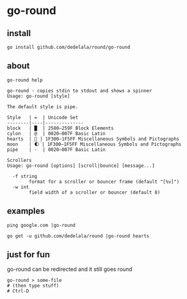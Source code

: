 # go-round

## install

```
go install github.com/dedelala/round/go-round
```

## about

```
go-round help
```

```
go-round - copies stdin to stdout and shows a spinner
Usage: go-round [style]

The default style is pipe.

Style   | =  | Unicode Set
--------|----|--------------
block   | █  | 2580—259F Block Elements
cylon   | @  | 0020—007F Basic Latin
hearts  | 💖 | 1F300—1F5FF Miscellaneous Symbols and Pictographs
moon    | 🌓 | 1F300—1F5FF Miscellaneous Symbols and Pictographs
pipe    | -  | 0020—007F Basic Latin

Scrollers
Usage: go-round [options] [scroll|bounce] [message...]

  -f string
    	format for a scroller or bouncer frame (default "[%v]")
  -w int
    	field width of a scroller or bouncer (default 8)
```

## examples

```
ping google.com |go-round
```

```
go get -u github.com/dedelala/round |go-round hearts
```

## just for fun

go-round can be redirected and it still goes round

```
go-round > some-file
# (then type stuff)
# Ctrl-D
```

